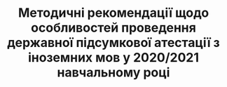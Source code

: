 ﻿---
title: Методичні рекомендації щодо особливостей проведення державної підсумкової атестації з іноземних мов у 2020/2021 навчальному році
---

<pdf src="text.pdf"></pdf>
